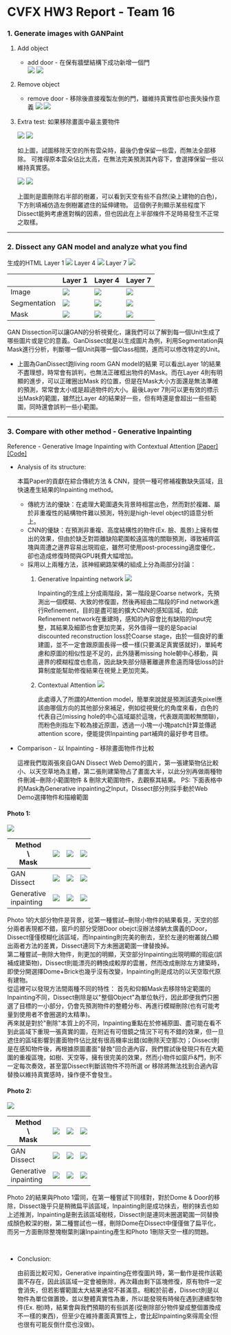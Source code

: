 # CVFX HW3 Report  - Team 16 

### 1. Generate images with GANPaint
1. Add object
    * add door - 在保有牆壁結構下成功新增一個門
    <br>![](https://i.imgur.com/jzY0mrc.png)
    ![](https://i.imgur.com/jXTOxXI.png)

2. Remove object
    * remove door - 移除後直接複製左側的門，雖維持真實性卻也喪失操作意義
    ![](https://i.imgur.com/Z4cpoWR.png) 
    ![](https://i.imgur.com/H5lkhD1.png)

3. Extra test: 如果移除畫面中最主要物件
    
    ![](https://i.imgur.com/PdjB0q4.png)
    ![](https://i.imgur.com/XY4LTsT.png)

    如上圖，試圖移除天空的所有雲朵時，最後仍會保留一些雲，而無法全部移除。
可推得原本雲朵佔比太高，在無法完美預測其內容下，會選擇保留一些以維持真實感。

    ![](https://i.imgur.com/GcI3p8X.png)
    ![](https://i.imgur.com/I9D4dOA.png)

    上圖則是圖刪除右半部的樹叢，可以看到天空有些不自然(染上建物的白色)，下方則填補仿造左側樹叢遮住的延伸建物。
    這個例子則顯示某些程度下Dissect能夠考慮進對稱的因素，但也因此在上半部條件不足時易發生不正常之取樣。

---

### 2. Dissect any GAN model and analyze what you find

生成的HTML
Layer 1
![](https://imgur.com/cFehwap.png)
Layer 4
![](https://imgur.com/P5bw27H.png)
Layer 7
![](https://imgur.com/ECHxNRT.png)

| |Layer 1|Layer 4|Layer 7|
|---|---|---|---|
| Image | ![](https://imgur.com/SKSTI5t.png) | ![](https://imgur.com/SKSTI5t.png) | ![](https://imgur.com/dWo002R.png) |
| Segmentation | ![](https://imgur.com/VNz5Awo.png) | ![](https://imgur.com/tXzV6tF.png) | ![](https://imgur.com/iKQtAI0.png) |
|Mask | ![](https://imgur.com/5cDyuQh.png) | ![](https://imgur.com/CybcyEr.png) | ![](https://imgur.com/hB47rfE.png) |


GAN Dissection可以讓GAN的分析視覺化，讓我們可以了解到每一個Unit生成了哪些圖片或是它的意義。GanDissect就是以生成圖片為例，利用Segmentation與Mask進行分析，判斷哪一個Unit與哪一個Class相關，進而可以修改特定的Unit。

* 上圖為GanDissect跑living room GAN model的結果
    可以看出Layer 1的結果不盡理想，時常會有誤判，也無法正確框出物件的Mask。而在Layer 4則有明顯的進步，可以正確圈出Mask  的位置，但是在Mask大小方面還是無法準確的預測，常常會太小或是超過物件的大小。最後Layer 7則可以更有效的標示出Mask的範圍，雖然比Layer 4的結果好一些，但有時還是會超出一些些範圍，同時還會誤判一些小範圍。
    
---

### 3. Compare with other method - Generative Inpainting
Reference - Generative Image Inpainting with Contextual Attention [[Paper]](https://arxiv.org/pdf/1801.07892.pdf) [[Code]](https://github.com/JiahuiYu/generative_inpainting)

* Analysis of its structure:
    
    本篇Paper的貢獻在綜合傳統方法 & CNN，提供一種可修補複數缺失區域，且快速產生結果的Inpainting method。


    * 傳統方法的優缺：在處理大範圍遺失背景時相當出色，然而對於複雜、屬於非重複性的結構物件難以預測，特別是high-level object的語意分析上。 
    * CNN的優缺：在預測非重複、高度結構性的物件(Ex. 臉、風景)上擁有傑出的效果，但由於缺乏對距離缺陷範圍較遠區塊的關聯預測，導致補齊區塊與周遭之邊界容易出現瑕疵，雖然可使用post-processing適度優化，卻也造成修復時間與GPU耗費大幅增加。
    * 採用以上兩種方法，該神經網路架構的組成上分為兩部分討論：
        1. Generative Inpainting network
            ![](https://i.imgur.com/6L4C30z.png)
            
            Inpainting的生成上分成兩階段，第一階段是Coarse network，先預測出一個模糊、大致的修復圖，然後再經由二階段的Find network進行Refinement，目的是盡可能的擴大CNN的感知區域，如此Refinement network在重建時，感知的內容會比有缺陷的Input完整，其結果及細節也會更加完美，另外值得一提的是Spacial discounted reconstruction loss於Coarse stage，由於一個良好的重建圖，並不一定會跟原圖長得一模一樣(只要滿足真實感就好)，單純考慮和原圖的相似性是不足的，此外隨著missing hole朝中心移動，與邊界的模糊程度也愈高，因此缺失部分隨著離邊界愈遠而降低loss的計算制度能幫助修復結果在視覺上更加完美。
        2. Contextual Attention
            ![](https://i.imgur.com/McwUv16.png)

            此處導入了所謂的Attention model，簡單來說就是預測該遺失pixel應該由哪個方向的其他部分來補足，例如從視覺化的角度來看，白色的代表自己(missing hole的中心區域屬於這塊，代表跟周圍較無關聯)，而粉色則指左下較為接近原圖，透過一小塊一小塊patch計算並傳遞attention score，便能提供Inpainting part補齊的最好參考目標。

* Comparison - 以 Inpainting - 移除畫面物件作比較

    這裡我們取兩張來自GAN Dissect Web Demo的圖片，第一張建築物佔比較小、以天空草地為主體，第二張則建築物占了畫面大半，以此分別再做兩種物件刪減─刪除小範圍物件 & 刪除大範圍物件，去觀察其結果。
PS: 下面表格中的Mask為Generative inpainting之Input，Dissect部分則採手動於Web Demo選擇物件和描繪範圍

#### Photo 1:
![](https://i.imgur.com/C9eKJsj.png)

|Method<br>\\<br>Mask | ![](https://i.imgur.com/1TtpwEq.png) | ![](https://i.imgur.com/XGlOvQ1.png) | ![](https://i.imgur.com/CrTG3xg.png) |
|---|---|---|---|
| GAN<br>Dissect  | ![](https://i.imgur.com/Pyt8b3s.png) | ![](https://i.imgur.com/o3Q5KLA.png) | ![](https://i.imgur.com/ZVzrlZ6.png) |
| Generative<br>inpainting  | ![](https://i.imgur.com/DBVvt8j.png) | ![](https://i.imgur.com/qZrLZjT.png) | ![](https://i.imgur.com/DNlU4zW.png) |

Photo 1的大部分物件是背景，從第一種嘗試─刪除小物件的結果看見，天空的部分兩者表現都不錯，窗戶的部分受限Door obejct沒辦法接納太廣義的Door，Dissect僅僅模糊化該區域，而Inpainting則完美的刪去，至於左邊的樹叢就凸顯出兩者方法的差異，Dissect連同下方未圈選範圍一律替換掉。
<br>第二種嘗試─刪除大物件，則更加的明顯，天空部分Inpainting出現明顯的瑕疵(誤補成建築物)，Dissect則能漂亮的轉換成較厚的雲層，然而改成刪除左方建築時，即使分開選擇Dome+Brick也幾乎沒有改變，Inpainting則是成功的以天空取代原有建物。
<br>從這裡可以發現方法間兩種不同的特性： 首先和仰賴Mask去移除特定範圍的Inpainting不同，Dissect刪除是以"整個Object"為單位執行，因此即便我們只圈選了目標的一小部分，仍會先預測物件的整體分布、再進行模糊刪除(也有可能考量到使用者不會圈選的太精準)。
<br>再來就是對於"刪除"本質上的不同，Inpainting重點在於修補原圖、盡可能在看不到此區域下重現一張真實的圖，在附近有可借鏡之情況下可有不錯的效果，但一旦遮住的區域影響到畫面物件佔比就有很高機率出錯(如刪除天空那次)；Dissect則是在感知物件後，再根據原圖畫面"替換"回合適內容，我們嘗試後發現只有在大範圍的重複區塊，如樹、天空等，擁有很完美的效果，然而小物件如窗戶&門，則不一定每次奏效，甚至當Dissect判斷該物件不符所選 or 移除將無法找到合適內容替換以維持真實感時，操作便不會發生。

#### Photo 2:
![](https://i.imgur.com/xYPncwO.png)

|Method<br>\\<br>Mask | ![](https://i.imgur.com/KRTrnpI.png) | ![](https://i.imgur.com/D38CUvJ.png) | ![](https://i.imgur.com/DhdgEHq.png) |
|---|---|---|---|
| GAN<br>Dissect | ![](https://i.imgur.com/wI8C9CF.png) | ![](https://i.imgur.com/KL5Qwoj.png) | ![](https://i.imgur.com/lemlWEk.png) |
| Generative<br>inpainting | ![](https://i.imgur.com/yOUlX2Q.png) | ![](https://i.imgur.com/HLFWOSd.png) | ![](https://i.imgur.com/JAB9ZqR.png) |

Photo 2的結果與Photo 1雷同，在第一種嘗試下同樣對，對於Dome & Door的移除，Dissect幾乎只是稍微扁平該區域，Inpainting則是成功抹去，樹的抹去也如上述推測，Inpainting是刪去該區域樹枝，Dissect則是連同未圈選範圍一同替換成顏色較深的樹，第二種嘗試也一樣，刪除Dome在Dissect中僅僅做了扁平化，而另一方面刪除整塊樹葉則讓Inpainting產生和Photo 1刪除天空一樣的問題。

<br>

* Conclusion:

    由前面比較可知，Generative inpainting在修復圖片時，第一動作是視作該範圍不存在，因此該區域一定會被刪除，再次藉由剩下區塊修復，原有物件一定會消失，但若影響範圍太大結果通常不甚滿意。相較於前者，Dissect則是以物件為單位做置換，並以整體真實性為重，所以能發現有時候在遇到連續型物件(Ex. 樹)時，結果會與我們預期的有些誤差(從刪除部分物件變成整個置換成不一樣的東西)，但至少在維持畫面真實性上，會比起Inpainting來得周全(但也很有可能反倒什麼也沒做)。
